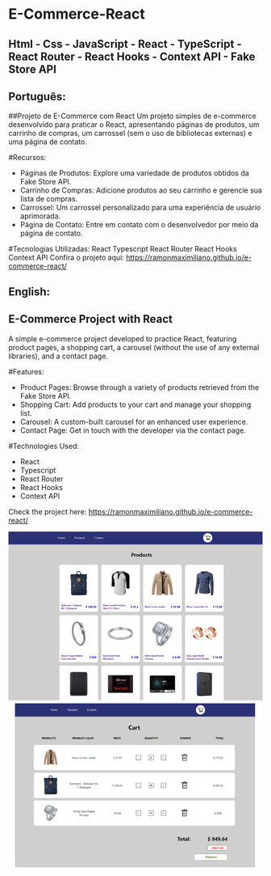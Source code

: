 # E-Commerce-React

## Html - Css - JavaScript - React - TypeScript - React Router - React Hooks - Context API - Fake Store API

## Português:

##Projeto de E-Commerce com React
Um projeto simples de e-commerce desenvolvido para praticar o React, apresentando páginas de produtos, um carrinho de compras, um carrossel (sem o uso de bibliotecas externas) e uma página de contato.

#Recursos:
- Páginas de Produtos: Explore uma variedade de produtos obtidos da Fake Store API.
- Carrinho de Compras: Adicione produtos ao seu carrinho e gerencie sua lista de compras.
- Carrossel: Um carrossel personalizado para uma experiência de usuário aprimorada.
- Página de Contato: Entre em contato com o desenvolvedor por meio da página de contato.

#Tecnologias Utilizadas:
React
Typescript
React Router
React Hooks
Context API
Confira o projeto aqui:
https://ramonmaximiliano.github.io/e-commerce-react/

## English:

## E-Commerce Project with React
A simple e-commerce project developed to practice React, featuring product pages, a shopping cart, a carousel (without the use of any external libraries), and a contact page.

#Features:
- Product Pages: Browse through a variety of products retrieved from the Fake Store API.
- Shopping Cart: Add products to your cart and manage your shopping list.
- Carousel: A custom-built carousel for an enhanced user experience.
- Contact Page: Get in touch with the developer via the contact page.

#Technologies Used:
- React
- Typescript
- React Router
- React Hooks
- Context API

Check the project here:
https://ramonmaximiliano.github.io/e-commerce-react/

![My Image](interface.png)
